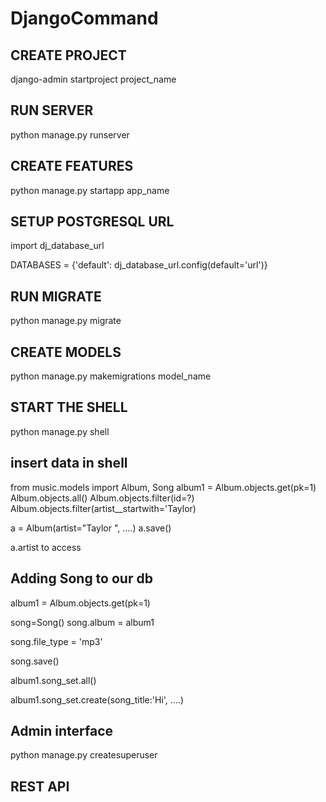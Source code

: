 # DjangoCommand

## CREATE PROJECT 

django-admin startproject project_name

## RUN SERVER

python manage.py runserver

## CREATE FEATURES

python manage.py startapp app_name

## SETUP POSTGRESQL URL
import dj_database_url

DATABASES = {'default': dj_database_url.config(default='url')}

## RUN MIGRATE

python manage.py migrate

## CREATE MODELS

python manage.py makemigrations model_name

## START THE SHELL

python manage.py shell

## insert data in shell

from music.models import Album, Song
album1 = Album.objects.get(pk=1)
Album.objects.all()
Album.objects.filter(id=?)
Album.objects.filter(artist__startwith='Taylor)


a = Album(artist="Taylor ", ....)
a.save()

a.artist to access

## Adding Song to our db

album1 = Album.objects.get(pk=1)

song=Song()
song.album = album1

song.file_type = 'mp3'

song.save()

album1.song_set.all()

album1.song_set.create(song_title:'Hi', ....)

## Admin interface

python manage.py createsuperuser

## REST API

